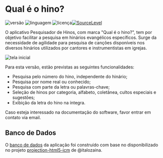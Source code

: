 # Qual é o hino?

![versão](https://img.shields.io/github/v/release/evaristocosta/pesquisadorDeHinos) ![linguagem](https://img.shields.io/github/languages/top/evaristocosta/pesquisadorDeHinos) ![licença](https://img.shields.io/github/license/evaristocosta/pesquisadorDeHinos)[![SourceLevel](https://app.sourcelevel.io/github/evaristocosta/-/pesquisadorDeHinos.svg)](https://app.sourcelevel.io/github/evaristocosta/-/pesquisadorDeHinos)

O aplicativo Pesquisador de Hinos, com marca "Qual é o hino?", tem por objetivo facilitar a pesquisa em hinários evangélicos específicos. Surge da necessidade de agilidade para pesquisa de canções disponíveis nos diversos hinários utilizados
por cantores e instrumentistas em igrejas.

![tela inicial](https://i.postimg.cc/GtYR6hSD/inicio-Tela.png)

Para esta versão, estão previstas as seguintes funcionalidades:

*   Pesquisa pelo número do hino, independente do hinário;
*   Pesquisa por nome real ou conhecido;
*   Pesquisa com parte da letra ou palavras-chave;
*   Seleção de hinos por categoria, alfabeto, coletânea, cultos especiais e sugestões;
*   Exibição da letra do hino na íntegra.

Caso esteja interessado na documentação do software, favor entrar em contato via email.

## Banco de Dados

O [banco de dados](assets/pesquisadorHinos.db) da aplicação foi construído com base no disponibilizado no projeto [projection-html5-icm](https://github.com/italozaina/projection-html5-icm/) de @italozaina. 

